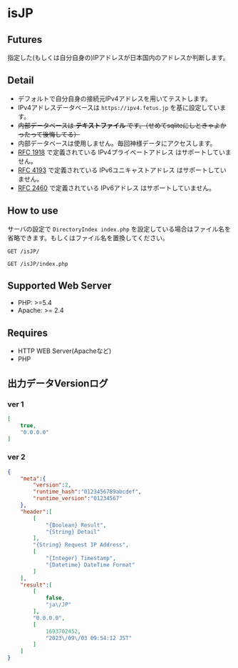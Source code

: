 # isJP

## Futures

指定した(もしくは自分自身の)IPアドレスが日本国内のアドレスか判断します。

## Detail

- デフォルトで自分自身の接続元IPv4アドレスを用いてテストします。
- IPv4アドレスデータベースは `https://ipv4.fetus.jp` を基に設定しています。
- ~~内部データベースは **テキストファイル** です。（せめてsqliteにしときゃよかったって後悔してる）~~
- 内部データベースは使用しません。毎回神様データにアクセスします。
- [RFC 1918](https://tools.ietf.org/html/rfc1918) で定義されている IPv4プライベートアドレス はサポートしていません。
- [RFC 4193](https://tools.ietf.org/html/rfc4193) で定義されている IPv6ユニキャストアドレス はサポートしていません。
- [RFC 2460](https://tools.ietf.org/html/rfc2460) で定義されている IPv6アドレス はサポートしていません。

## How to use

サーバの設定で `DirectoryIndex index.php` を設定している場合はファイル名を省略できます。もしくはファイル名を置換してください。

```http
GET /isJP/
```

```http
GET /isJP/index.php
```

## Supported Web Server

- PHP: >=5.4
- Apache: >= 2.4

## Requires

- HTTP WEB Server(Apacheなど)
- PHP

## 出力データVersionログ

### ver 1

```json
[
    true,
    "0.0.0.0"
]
```

### ver 2

```json
{
    "meta":{
        "version":2,
        "runtime_hash":"0123456789abcdef",
        "runtime_version":"01234567"
    },
    "header":[
        [
            "{Boolean} Result",
            "{String} Detail"
        ],
        "{String} Request IP Address",
        [
            "{Integer} Timestamp",
            "{Datetime} DateTime Format"
        ]
    ],
    "result":[
        [
            false,
            "ja\/JP"
        ],
        "0.0.0.0",
        [
            1693702452,
            "2023\/09\/03 09:54:12 JST"
        ]
    ]
}
```
